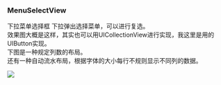 ### MenuSelectView
下拉菜单选择框 下拉弹出选择菜单，可以进行复选。    
效果图大概是这样，其实也可以用UICollectionView进行实现，我这里是用的UIButton实现。    
下图是一种规定列数的布局。    
还有一种自动流水布局，根据字体的大小每行不规则显示不同列的数据。

![](https://ws2.sinaimg.cn/large/006tNc79gy1fn91t89dlkj30ab0dkmxo.jpg)
